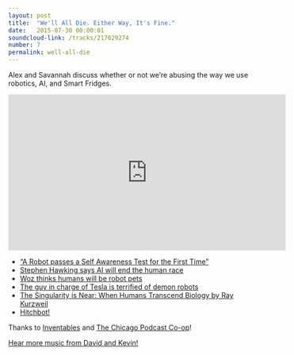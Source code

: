```yaml
---
layout: post
title:  "We'll All Die. Either Way, It's Fine."
date:   2015-07-30 00:00:01
soundcloud-link: /tracks/217029274
number: 7
permalink: well-all-die
---
```


Alex and Savannah discuss whether or not we’re abusing the way we use robotics, AI, and Smart Fridges.

<div class="video-container"><iframe width="560" height="315" src="https://www.youtube.com/embed/MceJYhVD_xY" frameborder="0" allowfullscreen></iframe></div>

- [“A Robot passes a Self Awareness Test for the First Time”](http://yournewswire.com/a-robot-passes-a-self-awareness-test-for-first-time/)
- [Stephen Hawking says AI will end the human race](http://www.theguardian.com/science/2014/dec/02/stephen-hawking-intel-communication-system-astrophysicist-software-predictive-text-type)
- [Woz thinks humans will be robot pets](http://www.theguardian.com/technology/2015/jun/25/apple-co-founder-steve-wozniak-says-humans-will-be-robots-pets)
- [The guy in charge of Tesla is terrified of demon robots](http://www.theguardian.com/technology/2014/oct/27/elon-musk-artificial-intelligence-ai-biggest-existential-threat)
- [The Singularity is Near: When Humans Transcend Biology by Ray Kurzweil](https://en.wikipedia.org/wiki/The_Singularity_Is_Near)
- [Hitchbot!](http://m.hitchbot.me/)

Thanks to [Inventables](https://www.inventables.com/) and [The Chicago Podcast Co-op](http://chicagopodcastcoop.com/)!

[Hear more music from David and Kevin!](https://davidandkevin.bandcamp.com/releases)
